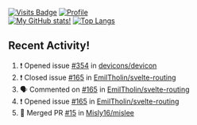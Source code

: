 [![Visits Badge](https://badges.pufler.dev/visits/misly16/misly16)](https://badges.pufler.dev)
[![Profile](https://raw.githubusercontent.com/Misly16/Misly16/master/index.png)](https://github.com/misly16)
<br>
[![My GitHub stats!](https://github-readme-stats.vercel.app/api?username=misly16&show_icons=true&theme=dracula)](https://github.com/misly16)
[![Top Langs](https://github-readme-stats.vercel.app/api/top-langs/?username=misly16&theme=dracula&layout=compact)](https://github.com/misly16)
<br>


## Recent Activity!
<!--START_SECTION:activity-->
1. ❗️ Opened issue [#354](https://github.com/devicons/devicon/issues/354) in [devicons/devicon](https://github.com/devicons/devicon)
2. ❗️ Closed issue [#165](https://github.com/EmilTholin/svelte-routing/issues/165) in [EmilTholin/svelte-routing](https://github.com/EmilTholin/svelte-routing)
3. 🗣 Commented on [#165](https://github.com/EmilTholin/svelte-routing/issues/165) in [EmilTholin/svelte-routing](https://github.com/EmilTholin/svelte-routing)
4. ❗️ Opened issue [#165](https://github.com/EmilTholin/svelte-routing/issues/165) in [EmilTholin/svelte-routing](https://github.com/EmilTholin/svelte-routing)
5. 🎉 Merged PR [#15](https://github.com/Misly16/mislee/pull/15) in [Misly16/mislee](https://github.com/Misly16/mislee)
<!--END_SECTION:activity-->

